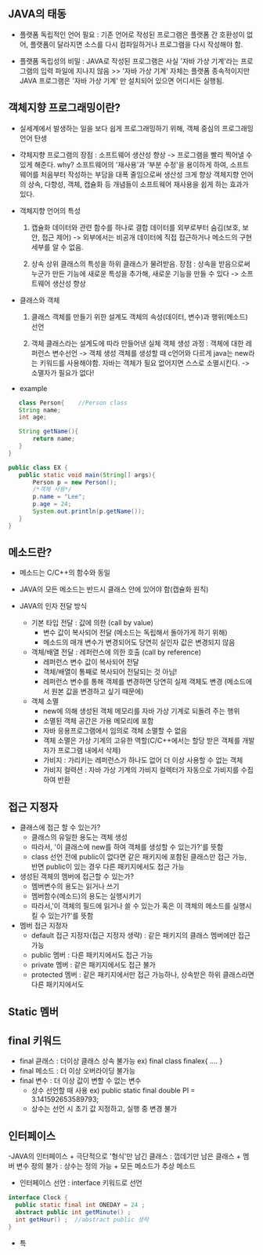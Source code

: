 ## JAVA의 태동
  - 플랫폼 독립적인 언어 필요 : 기존 언어로 작성된 프로그램은 플랫폼 간 호환성이 없어, 플랫폼이 달라지면 소스를 다시 컴파일하거나 프로그램을 다시 작성해야 함.
  
  - 플랫폼 독립성의 비밀 : JAVA로 작성된 프로그램은 사실 '자바 가상 기계'라는 프로그램의 입력 파일에 지나지 않음 >> '자바 가상 기계' 자체는 플랫폼 종속적이지만 JAVA 프로그램은 '자바 가상
                        기계' 만 설치되어 있으면 어디서든 실행됨.
                      
                      
## 객체지향 프로그래밍이란?
  - 실세계에서 발생하는 일을 보다 쉽게 프로그래밍하기 위해, 객체 중심의 프로그래밍 언어 탄생
  
  - 갹체지향 프로그램의 장점 : 소프트웨어 생산성 향상 -> 프로그램을 빨리 찍어낼 수 있게 해준다.
                             why? 소프트웨어의 '재사용'과 '부분 수정'을 용이하게 하여, 소프트웨어를 처음부터 작성하는 부담을 대폭 줄임으로써 생산성 크게 향상
                            객체지향 언어의 상속, 다향성, 객체, 캡슐화 등 개념들이 소프트웨어 재사용을 쉽게 하는 효과가 있다.
                     
  - 객체지향 언어의 특성
    
    1) 캡슐화
       데이터와 관련 함수를 하나로 결합
       데이터를 외부로부터 숨김(보호, 보안, 접근 제어) -> 외부에서는 비공개 데이터에 직접  접근하거나 메소드의 구현 세부를 알 수 없음.
       
    2) 상속
       상위 클래스의 특성을 하위 클래스가 물려받음.
       장점 : 상속을 받음으로써 누군가 만든 기능에 새로운 특성을 추가해, 새로운 기능을 만들 수 있다 -> 소프트웨어 생산성 향상
       
  - 클래스와 객체
    
    1) 클래스
      객체를 만들기 위한 설계도
      객체의 속성(데이터, 변수)과 행위(메소드) 선언
      
    2) 객체
      클래스라는 설계도에 따라 만들어낸 실체
      객체 생성 과정 : 객체에 대한 레퍼런스 변수선언 -> 객체 생성
      객체를 생성할 때 c언어와 다르게 java는 new라는 키워드를 사용해야함.
      자바는 객체가 필요 없어지면 스스로 소멸시킨다. -> 소멸자가 필요가 없다!
      
- example
 ```java
    class Person{    //Person class
    String name;
    int age;

    String getName(){
        return name;
    }
}

public class EX {
    public static void main(String[] args){
        Person p = new Person();
        /*객체 사용*/
        p.name = "Lee";
        p.age = 24;
        System.out.println(p.getName());
    }
}
```
## 메소드란?

  - 메소드는 C/C++의 함수와 동일
  - JAVA의 모든 메소드는 반드시 클래스 안에 있어야 함(캡슐화 원칙)
  
  - JAVA의 인자 전달 방식
  
    - 기본 타입 전달 : 값에 의한 (call by value)
      + 변수 값이 복사되어 전달 (메소드는 독립해서 돌아가게 하기 위해)
      + 메소드의 매개 변수가 변경되어도 당연히 실인자 값은 변경되지 않음
    - 객체/배열 전달 : 레퍼런스에 의한 호출 (call by reference)
      + 레퍼런스 변수 값이 복사되어 전달
      + 객체/배열이 통째로 복사되어 전달되는 것 아님!
      + 레퍼런스 변수를 통해 객체를 변경하면 당연히 실제 객체도 변경 (메소드에서 원본 값을 변경하고 싶기 때문에)
    - 객체 소멸
      + new에 의해 생성된 객체 메모리를 자바 가상 기계로 되돌려 주는 행위
      + 소멸된 객체 공간은 가용 메모리에 포함
      - 자바 응용프로그램에서 임의로 객체 소멸할 수 없음
      + 객체 소멸은 가상 기계의 고유한 역할(C/C++에서는 할당 받은 객체를 개발자가 프로그램 내에서 삭제)
      + 가비지 : 가리키는 레퍼런스가 하나도 없어 더 이상 사용할 수 없는 객체
      + 가비지 컬력션 : 자바 가상 기계의 가비지 컬렉터가 자동으로 가비지를 수집하여 반환

## 접근 지정자
  - 클래스에 접근 할 수 있는가?
    + 클래스의 유일한 용도는 객체 생성
    + 따라서, '이 클래스에 new를 하여 객체를 생성할 수 있는가?'를 뜻함
    + class 선언 전에 public이 없다면 같은 패키지에 포함된 클래스만 접근 가능, 반면 public이 있는 경우 다른 패키지에서도 접근 가능
  - 생성된 객체의 멤버에 접근할 수 있는가?
    + 멤버변수의 용도는 읽거나 쓰기
    + 멤버함수(메소드)의 용도는 실행시키기
    + 따라서,'이 객체의 필드에 읽거나 쓸 수 있는가 혹은 이 객체의 메소드를 실행시킬 수 있는가?'를 뜻함
  - 멤버 접근 지정자
    + default 접근 지정자(접근 지정자 생략) : 같은 패키지의 클래스 멤버에만 접근 가능
    + public 멤버 : 다른 패키지에서도 접근 가능
    + private 멤버 :  같은 패키지에서도 접근 불가
    + protected 멤버 : 같은 패키지에서만 접근 가능하나, 상속받은 하위 클래스라면 다른 패키지에서도 

## Static 멤버
  
  
## final 키워드
  - final 큳래스 : 더이상 클래스 상속 불가능  ex) final class finalex{ .... }
  - final 메소드 : 더 이상 오버라이딩 불가능
  - final 변수 : 더 이상 값이 변할 수 없는 변수
    + 상수 선언할 때 사용  ex) public static final double PI = 3.141592653589793;
    + 상수는 선언 시 초기 값 지정하고, 실행 중 변경 불가


## 인터페이스
  -JAVA의 인터페이스
    + 극단적으로 '형식'만 남긴 클래스 : 껍데기만 남은 클래스
    + 멤버 변수 정의 불가 : 상수는 정의 가능
    + 모든 메소드가 추상 메소드
  - 인터페이스 선언 : interface 키워드로 선언
  ```java
  interface Clock { 
    public static final int ONEDAY = 24 ;
    abstract public int getMinute() ;
    int getHour() ;  //abstract public 생략
  }
  ```
  
  - 특  
